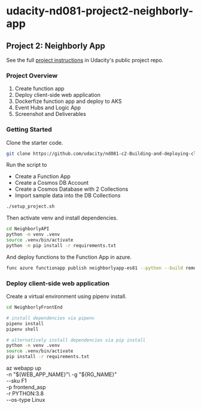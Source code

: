 # udacity-nd081-project2-neighborly-app

## Project 2: Neighborly App

See the full [project instructions](https://github.com/udacity/nd081-c2-Building-and-deploying-cloud-native-applications-from-scratch-project-starter/blob/c906b6f7a4842dfc409575740f69ebd3e0819d55/README.md) in Udacity's public project repo.

### Project Overview

1. Create function app
2. Deploy client-side web application
3. Dockerfize function app and deploy to AKS
4. Event Hubs and Logic App
5. Screenshot and Deliverables

### Getting Started

Clone the starter code.

```bash
git clone https://github.com/udacity/nd081-c2-Building-and-deploying-cloud-native-applications-from-scratch-project-starter.git
```

Run the script to

- Create a Function App
- Create a Cosmos DB Account
- Create a Cosmos Database with 2 Collections
- Import sample data into the DB Collections

```bash
./setup_project.sh
```

Then activate venv and install dependencies.

```bash
cd NeighborlyAPI
python -m venv .venv
source .venv/bin/activate
python -m pip install -r requirements.txt
```

And deploy functions to the Function App in azure.

```bash
func azure functionapp publish neighborlyapp-es81 --python --build remote
```

### Deploy client-side web application

Create a virtual environment using pipenv install.

```bash
cd NeighborlyFrontEnd

# install dependencies via pipenv
pipenv install
pipenv shell

# alternatively install dependencies via pip install
python -m venv .venv
source .venv/bin/activate
pip install -r requirements.txt
```

az webapp up \
 -n "${WEB_APP_NAME}"\
 -g "${RG_NAME}" \
 --sku F1 \
 -p frontend_asp \
 -r PYTHON:3.8 \
--os-type Linux
